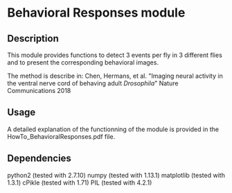 Behavioral Responses module
=================

Description
-----------
This module provides functions to detect 3 events per fly in 3 different flies and to present the corresponding behavioral images.

The method is describe in:
Chen, Hermans, et al.
"Imaging neural activity in the ventral nerve cord of behaving adult *Drosophila*"
Nature Communications 2018

Usage
-----
A detailed explanation of the functionning of the module is provided in the HowTo_BehavioralResponses.pdf file.

Dependencies
------------
python2     (tested with 2.7.10)
numpy       (tested with 1.13.1)
matplotlib  (tested with 1.3.1)
cPikle      (tested with 1.71)
PIL         (tested with 4.2.1)

